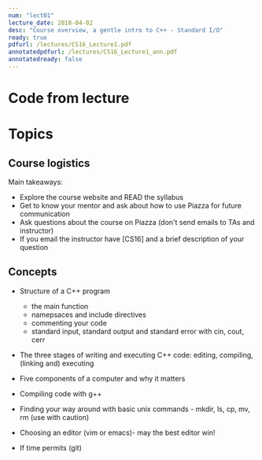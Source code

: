 ```yaml
---
num: "lect01"
lecture_date: 2018-04-02
desc: "Course overview, a gentle intro to C++ - Standard I/O"
ready: true
pdfurl: /lectures/CS16_Lecture1.pdf
annotatedpdfurl: /lectures/CS16_Lecture1_ann.pdf
annotatedready: false
---
```

# Code from lecture


# Topics

## Course logistics

Main takeaways:
* Explore the course website and READ the syllabus
* Get to know your mentor and ask about how to use Piazza for future communication
* Ask questions about the course on Piazza (don't send emails to TAs and instructor)
* If you email the instructor have [CS16] and a brief description of your question



## Concepts

* Structure of a C++ program
    * the main function
    * namepsaces and include directives
    * commenting your code
    * standard input, standard output and standard error with cin, cout, cerr
* The three stages of writing and executing C++ code: editing, compiling, (linking and) executing
* Five components of a computer and why it matters
* Compiling code with g++
* Finding your way around with basic unix commands - mkdir, ls, cp, mv, rm (use
  with caution)
* Choosing an editor (vim or emacs)- may the best editor win!

* If time permits (git)


